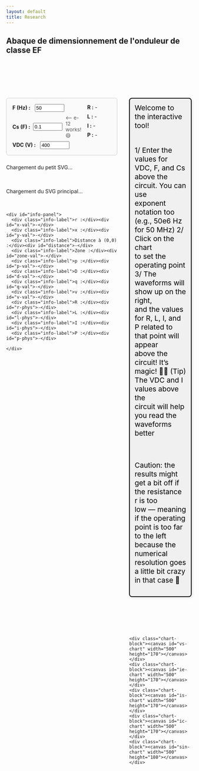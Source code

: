 ```yaml
---
layout: default
title: Research
---
```


## Abaque de dimensionnement de l'onduleur de classe EF

<br><br>
<br><br>

<style>
  .container {
    display: flex;
    gap: 2rem;
    margin-top: 2rem;
    align-items: flex-start;
  }

  #left-panel {
    width: 60%;
  }

  #svg-wrapper, #small-svg-wrapper {
    margin-bottom: 3rem;
    border: none;
    width: 100%;
  }

  svg {
    display: block;
    width: 100%;
    height: auto;
  }

  #info-panel {
    background: #f9f9f9;
    padding: 1rem;
    border: 1px solid #ddd;
    display: grid;
    grid-template-columns: repeat(2, minmax(150px, 1fr));
    gap: 0.5rem 1rem;
    margin-top: 1rem;
  }

  .info-label {
    font-weight: bold;
  }

  #right-panel {
    flex: 1;
    display: flex;
    flex-direction: column;
    gap: 0;
  }

  #top-text {
    font-size: 1.2rem;
    color: #000;
    margin-bottom: 4rem;
    white-space: pre-line;
    max-width: 500px;
    border: 2px solid black;
    padding: 0.8rem;
    background-color: #f0f0f0;
    border-radius: 8px;
    box-shadow: 2px 2px 6px rgba(0, 0, 0, 0.1);
  }

  .chart-block canvas {
    width: 500px !important;
    height: 100px;
    max-width: 100%;
  }

  .dot {
    fill: red;
    stroke: black;
    stroke-width: 1px;
  }
</style>

<div class="container">
  <div id="left-panel">
  <div id="input-vars" style="margin-bottom: 1.5rem; border: 1px solid #ccc; padding: 1rem; border-radius: 6px; max-width: 600px; background: #fafafa; display: grid; grid-template-columns: 1fr 1fr; gap: 1rem;">
  <!-- Colonne 1 : entrées -->
  <div>
    <div style="margin-bottom: 0.5rem;">
      <label for="F-input" style="font-weight: bold;">F (Hz) :</label>
      <input id="F-input" type="number" step="any" value="50" style="width: 80px; margin-left: 0.5rem;">
    </div>
    <div style="display: flex; align-items: center; gap: 0.5rem; margin-bottom: 0.5rem;">
      <label for="Cs-input" style="font-weight: bold; white-space: nowrap;">Cs (F) :</label>
      <input id="Cs-input" type="number" step="any" value="0.1" style="width: 80px;">
      <span style="font-size: 0.85rem; color: #555; user-select: none;">&lt;-- e-12 works! 😄</span>
    </div>
    <div>
      <label for="VDC-input" style="font-weight: bold;">VDC (V) :</label>
      <input id="VDC-input" type="number" step="any" value="400" style="width: 80px; margin-left: 0.5rem;">
    </div>
  </div>

  <!-- Colonne 2 : sorties -->
  <div style="display: flex; flex-direction: column; gap: 0.5rem;">
    <div><strong>R :</strong> <span id="r-phys-inline">-</span></div>
    <div><strong>L :</strong> <span id="l-phys-inline">-</span></div>
    <div><strong>I :</strong> <span id="i-phys-inline">-</span></div>
    <div><strong>P :</strong> <span id="p-phys-inline">-</span></div>
  </div>
</div>



  <div id="small-svg-wrapper">Chargement du petit SVG...</div>
    <div id="svg-wrapper">Chargement du SVG principal...</div>

    <div id="info-panel">
      <div class="info-label">r :</div><div id="x-val">-</div>
      <div class="info-label">x :</div><div id="y-val">-</div>
      <div class="info-label">Distance à (0,0) :</div><div id="distance">-</div>
      <div class="info-label">Zone :</div><div id="zone-val">-</div>
      <div class="info-label">p :</div><div id="p-val">-</div>
      <div class="info-label">D :</div><div id="d-val">-</div>
      <div class="info-label">q :</div><div id="q-val">-</div>
      <div class="info-label">v :</div><div id="v-val">-</div>
      <div class="info-label">R :</div><div id="r-phys">-</div>
      <div class="info-label">L :</div><div id="l-phys">-</div>
      <div class="info-label">I :</div><div id="i-phys">-</div>
      <div class="info-label">P :</div><div id="p-phys">-</div>

    </div>
  </div>

  <div id="right-panel">
    <div id="top-text">Welcome to the interactive tool! 

1/ Enter the values for VDC, F, and Cs above the circuit. You can use exponent notation too (e.g., 50e6 Hz for 50 MHz)
2/ Click on the chart to set the operating point
3/ The waveforms will show up on the right, and the values for R, L, I, and P related to that point will appear above the circuit! It’s magic! 🧙‍♂️
(Tip) The VDC and I values above the circuit will help you read the waveforms better

Caution: the results might get a bit off if the resistance r is too low — meaning if the operating point is too far to the left because the numerical resolution goes a little bit crazy in that case 😬
    </div>

    <div class="chart-block"><canvas id="vs-chart" width="500" height="170"></canvas></div>
    <div class="chart-block"><canvas id="ie-chart" width="500" height="170"></canvas></div>
    <div class="chart-block"><canvas id="is-chart" width="500" height="170"></canvas></div>
    <div class="chart-block"><canvas id="ic-chart" width="500" height="170"></canvas></div>
    <div class="chart-block"><canvas id="sin-chart" width="500" height="180"></canvas></div>
  </div>
</div>

<script src="https://cdn.jsdelivr.net/npm/chart.js"></script>

<script>
const PI = Math.PI;

const frontier = Array.from({ length: 500 }, (_, j) => {
  const theta = (j / 499) * PI;
  const r = (1 / PI) * Math.pow(Math.sin(theta), 2);
  const x = (1 / PI) * (theta - Math.sin(theta) * Math.cos(theta));
  return { theta, x, r };
});

function getFrontierR(xTarget) {
  let left = 0, right = frontier.length - 1;
  while (left < right) {
    const mid = Math.floor((left + right) / 2);
    frontier[mid].x < xTarget ? (left = mid + 1) : (right = mid);
  }
  return frontier[left]?.r || 0;
}

function solveZCS(r, x) {
  for (let j = 0; j < 1000; j++) {
    const theta = (j / 999) * PI;
    const sinTh = Math.sin(theta), cosTh = Math.cos(theta);
    const sinTh4 = Math.pow(Math.sin(theta / 2), 4);
    const xTheta = (1 / PI) * (theta - sinTh * cosTh);
    const denom = PI * r + 4 * sinTh4;
    const rTheta = (4 / PI) * ((1 / (4 / denom)) - sinTh4);
    if (Math.abs(xTheta - x) < 0.005 && Math.abs(rTheta - r) < 0.01) {
      const i = 4 / denom;
      const p = (8 * r) / (denom * denom);
      const D = 0.5 - theta / (2 * PI);
      const v = 1 + 2 * (Math.cos(theta) - 1) / denom;
      return { p, D, q: 0, v, i, theta, phi: 0 };
    }
  }
  return null;
}

function solveZVS(r, x) {
  for (let j = 0; j < 5000; j++) {
    const theta = (j / 4999) * PI;
    const phiMin = (theta - PI) / 2;
    for (let k = 0; k < 1000; k++) {
      const phi = phiMin + (k / 999) * -phiMin;
      const sinTh = Math.sin(theta);
      const sinTerm = Math.sin(theta - 2 * phi);
      const rTh = (1 / PI) * sinTh * sinTerm;
      const xTh = (1 / PI) * (theta - sinTh * Math.cos(theta - 2 * phi));
      if (Math.abs(rTh - r) < 0.001 && Math.abs(xTh - x) < 0.001) {
        const denom = Math.pow(Math.cos(phi) - Math.cos(phi - theta), 2);
        const p = (2 / PI) * sinTh * sinTerm / denom;
        const q = (1 - Math.cos(phi)) / (1 + Math.cos(phi - theta));
        const i = Math.sqrt((2 * p) / r);
        const D = 0.5 - theta / (2 * PI);
        return { p, D, q, v: 0, i, theta, phi };
      }
    }
  }
  return null;
}

function drawDot(svg, xPix, yPix) {
  svg.querySelector('.dot')?.remove();
  const dot = document.createElementNS("http://www.w3.org/2000/svg", "circle");
  dot.setAttribute("cx", xPix);
  dot.setAttribute("cy", yPix);
  dot.setAttribute("r", 5);
  dot.setAttribute("class", "dot");
  svg.appendChild(dot);
}

function updateInfoPanel(r, x, distance, zone, res) {
  const set = (id, val) => document.getElementById(id).textContent = val;

  set('x-val', r.toFixed(4));
  set('y-val', x.toFixed(4));
  set('zone-val', zone);
  set('p-val', res ? res.p.toFixed(4) : '-');
  set('d-val', res ? res.D.toFixed(4) : '-');
  set('q-val', res ? res.q.toFixed(4) : '-');
  set('v-val', res ? res.v.toFixed(4) : '-');

  const F = parseFloat(document.getElementById('F-input')?.value);
  const Cs = parseFloat(document.getElementById('Cs-input')?.value);
  const VDC = parseFloat(document.getElementById('VDC-input')?.value);

  if (res && !isNaN(F) && !isNaN(Cs) && !isNaN(VDC)) {
    const Rval = r / (2 * PI * F * Cs);
    const Lval = x / (4 * PI * PI * F * F * Cs);
    const Ival = res.i * 2 * PI * F * Cs * VDC;
    const Pval = res.p * 2 * PI * F * Cs * VDC * VDC;

    set('r-phys', Rval.toFixed(4) + ' Ω');
    set('l-phys', Lval.toExponential(2) + ' H');
    set('i-phys', Ival.toFixed(3) + ' A');
    set('p-phys', Pval.toFixed(2) + ' W');

    // Met à jour la colonne de droite (inline)
    set('r-phys-inline', Rval.toFixed(4) + ' Ω');
    set('l-phys-inline', Lval.toExponential(2) + ' H');
    set('i-phys-inline', Ival.toFixed(3) + ' A');
    set('p-phys-inline', Pval.toFixed(2) + ' W');
  } else {
    set('r-phys', '-');
    set('l-phys', '-');
    set('i-phys', '-');
    set('p-phys', '-');

    // Met à jour la colonne de droite (inline)
    set('r-phys-inline', '-');
    set('l-phys-inline', '-');
    set('i-phys-inline', '-');
    set('p-phys-inline', '-');
  }
}




function plotCharts(res) {
  const N = 1000;
  const theta = res.theta;
  const phi = res.phi || 0;
  const i = res.i;

  const data = { vs: [], ie: [], is: [], ic: [], sin: [] };

  for (let k = 0; k <= N; k++) {
    const wt = (k / N) * 4 * PI;
    const wtMod = wt % (2 * PI);
    const sinTerm = Math.sin(wt + phi);

    data.sin.push({ x: wt, y: sinTerm });

    let vsVal = 0;
    if (wtMod > Math.PI - theta && wtMod <= Math.PI) {
      vsVal = -i * (Math.cos(phi - theta) + Math.cos(wtMod + phi));
    } else if (wtMod > Math.PI && wtMod <= 2 * Math.PI - theta) {
      vsVal = 2;
    } else if (wtMod > 2 * Math.PI - theta) {
      vsVal = 2 + i * (Math.cos(phi - theta) - Math.cos(wtMod + phi));
    }
    data.vs.push({ x: wt, y: 0.98*vsVal });

    data.ie.push({ x: wt, y: (wtMod <= Math.PI - theta || (wtMod > Math.PI && wtMod <= 2 * Math.PI - theta)) ? sinTerm * (wtMod <= Math.PI - theta ? 1 : -1) : 0 });
    data.ic.push({ x: wt, y: (wtMod > Math.PI - theta && wtMod <= Math.PI || wtMod > 2 * Math.PI - theta) ? sinTerm : 0 });
    data.is.push({ x: wt, y: (wtMod <= Math.PI - theta) ? 0.98*2 * sinTerm : 0 });
  }

  const chartParams = {
    vs: { label: 'vs(ωt) / VDC', color: 'blue' },
    ie: { label: 'ie(ωt) / I', color: 'red' },
    is: { label: 'is(ωt) / I', color: 'green' },
    ic: { label: 'iC(ωt) / I', color: 'orange' },
    sin: { label: 'i(ωt) / I', color: 'purple' }
  };

  const formatPi = val => {
    const n = val / PI;
    const rounded = Math.round(n);
    return Math.abs(n - rounded) < 0.05 ? (rounded === 0 ? '0' : `${rounded === 1 ? '' : rounded}π`) : '';
  };

  for (const [key, { label, color }] of Object.entries(chartParams)) {
    const ctx = document.getElementById(`${key}-chart`).getContext('2d');
    const config = {
      type: 'line',
      data: {
        datasets: [{
          label,
          data: data[key],
          borderColor: color,
          borderWidth: 2,
          pointRadius: 0
        }]
      },
      options: {
        responsive: false,
        plugins: { legend: { display: false } },
        scales: {
          x: {
            type: 'linear',
            min: 0,
            max: 4 * PI,
            ticks: { stepSize: PI, callback: formatPi },
            title: { display: key === 'sin', text: 'ωt (rad)' }
          },
          y: {
  min: -2,
  max: 2,
  title: { display: true, text: label },
  ticks: {
    values: [-2, -1, 0, 1, 2],  // ticks forcés
    callback: function(value) {
      return value;  // affichage brut
    }
  }
}





        }
      }
    };

    if (window[`${key}Chart`]) {
      window[`${key}Chart`].data.datasets[0].data = data[key];
      window[`${key}Chart`].update();
    } else {
      window[`${key}Chart`] = new Chart(ctx, config);
    }
  }
}

fetch('/assets/img/circuit_EF.svg')
  .then(res => res.text())
  .then(svg => document.getElementById('small-svg-wrapper').innerHTML = svg)
  .catch(() => document.getElementById('small-svg-wrapper').textContent = 'Erreur de chargement du petit SVG.');

fetch('/assets/img/chart_EF.svg')
  .then(res => res.text())
  .then(svgText => {
    const wrapper = document.getElementById('svg-wrapper');
    wrapper.innerHTML = svgText;
    const svg = wrapper.querySelector('svg');
    svg.setAttribute('id', 'mysvg');

    // Récupération des champs input
const FInput = document.getElementById('F-input');
const CsInput = document.getElementById('Cs-input');
const VDCInput = document.getElementById('VDC-input');


    svg.addEventListener('click', evt => {
      const pt = svg.createSVGPoint();
      pt.x = evt.clientX;
      pt.y = evt.clientY;
      const svgPoint = pt.matrixTransform(svg.getScreenCTM().inverse());
      const [xPix, yPix] = [svgPoint.x, svgPoint.y];

      const r = 0.000531 * xPix - 0.1078;
      const x = -0.001022 * yPix + 1.0918;
      const dist = Math.sqrt(r * r + x * x);

      drawDot(svg, xPix, yPix);

      // Lire les valeurs des champs
const F = parseFloat(FInput.value);
const Cs = parseFloat(CsInput.value);
const VDC = parseFloat(VDCInput.value);
console.log('Valeurs utilisateur :', { F, Cs, VDC });


      let zone = 'Hors zone', res = null;
      if (r >= 0 && r <= 2 / PI && x >= 0 && x <= 1) {
        const rFrontier = getFrontierR(x);
        if (r < rFrontier) {
          zone = 'ZVS';
          res = solveZVS(r, x);
        } else {
          zone = 'ZCS';
          res = solveZCS(r, x);
        }
      }

      updateInfoPanel(r, x, dist, zone, res);
      if (res) plotCharts(res);
    });
  })
  .catch(err => {
    document.getElementById('svg-wrapper').textContent = 'Erreur de chargement du SVG principal.';
    console.error("Erreur SVG:", err);
  });
</script>
